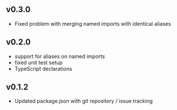 ## v0.3.0

* Fixed problem with merging named imports with identical aliases

## v0.2.0

* support for aliases on named imports
* fixed unit test setup
* TypeScript declarations

## v0.1.2

* Updated package.json with git repository / issue tracking
